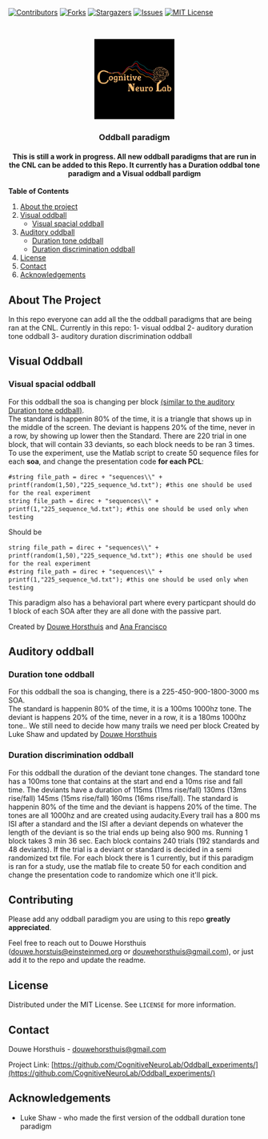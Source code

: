 [![Contributors][contributors-shield]][contributors-url]
[![Forks][forks-shield]][forks-url]
[![Stargazers][stars-shield]][stars-url]
[![Issues][issues-shield]][issues-url]
[![MIT License][license-shield]][license-url]





<br />
<p align="center">
  <a href="https://github.com/CognitiveNeuroLab/Oddball_experiments/">
    <img src="images/logo.jpeg" alt="Logo" width="160" height="160">
  </a> 

<h3 align="center">Oddball paradigm</h3>

<h4 align="center"> This is still a work in progress. All new oddball paradigms that are run in the CNL can be added to this Repo. It currently has a Duration oddbal tone paradigm and a Visual oddball pardigm </h4>


**Table of Contents**
  
1. [About the project](#about-the-project)
2. [Visual oddball](#getting-started)
    - [Visual spacial oddball](#visual-spacial-oddball)  
3. [Auditory oddball](#auditory-oddball)
    - [Duration tone oddball](#duration-tone-oddball)
    - [Duration discrimination oddball](#duration-discrimination-oddball)
3. [License](#license)
3. [Contact](#contact)
3. [Acknowledgements](#acknowledgements)





<!-- ABOUT THE PROJECT -->
## About The Project

In this repo everyone can add all the the oddball paradigms that are being ran at the CNL. Currently in this repo:
1- visual oddbal
2- auditory duration tone oddball
3- auditory duration discrimination oddball




<!-- GETTING STARTED -->
## Visual Oddball

### Visual spacial oddball

For this oddball the soa is changing per block [(similar to the auditory Duration tone oddball)](#duration-tone-oddball).  
The standard is happenin 80% of the time, it is a triangle that shows up in the middle of the screen.
The deviant is happens 20% of the time, never in a row, by showing up lower then the Standard.
There are 220 trial in one block, that will contain 33 deviants, so each block needs to be ran 3 times. 
To use the experiment, use the Matlab script to create 50 sequence files for each **soa**, and change the presentation code **for each PCL**:  
```presentation
#string file_path = direc + "sequences\\" + printf(random(1,50),"225_sequence_%d.txt"); #this one should be used for the real experiment
string file_path = direc + "sequences\\" + printf(1,"225_sequence_%d.txt"); #this one should be used only when testing
```  
Should be  
```presentation
string file_path = direc + "sequences\\" + printf(random(1,50),"225_sequence_%d.txt"); #this one should be used for the real experiment
#string file_path = direc + "sequences\\" + printf(1,"225_sequence_%d.txt"); #this one should be used only when testing
```
This paradigm also has a behavioral part where every particpant should do 1 block of each SOA after they are all done with the passive part. 

Created by [Douwe Horsthuis](https://github.com/DouweHorsthuis) and [Ana Francisco](https://github.com/anafrancisco)

## Auditory oddball

### Duration tone oddball

For this oddball the soa is changing, there is a 225-450-900-1800-3000 ms SOA.  
The standard is happenin 80% of the time, it is a 100ms 1000hz tone.
The deviant is happens 20% of the time, never in a row, it is a 180ms 1000hz tone..
We still need to decide how many trails we need per block
Created by Luke Shaw and updated by [Douwe Horsthuis](https://github.com/DouweHorsthuis)  

### Duration discrimination oddball

For this oddball the duration of the deviant tone changes. The standard tone has a 100ms tone that contains at the start and end a 10ms rise and fall time. The deviants have a duration of 115ms (11ms rise/fall) 130ms (13ms rise/fall) 145ms (15ms rise/fall) 160ms (16ms rise/fall). 
The standard is happenin 80% of the time and the deviant is happens 20% of the time. The tones are all 1000hz and are created using audacity.Every trail has a 800 ms ISI after a standard and the ISI after a deviant depends on whatever the length of the deviant is so the trial ends up being also 900 ms. Running 1 block takes 3 min 36 sec. Each block contains 240 trials (192 standards and 48 deviants). If the trial is a deviant or standard is decided in a semi randomized txt file. For each block there is 1 currently, but if this paradigm is ran for a study, use the matlab file to create 50 for each condition and change the presentation code to randomize which one it'll pick.

## Contributing

Please add any oddball paradigm you are using to this repo  **greatly appreciated**.

Feel free to reach out to Douwe Horsthuis (douwe.horstuis@einsteinmed.org or douwehorsthuis@gmail.com), or just add it to the repo and update the readme.



<!-- LICENSE -->
## License

Distributed under the MIT License. See `LICENSE` for more information.



<!-- CONTACT -->
## Contact

Douwe Horsthuis - douwehorsthuis@gmail.com

Project Link: [https://github.com/CognitiveNeuroLab/Oddball_experiments/](https://github.com/CognitiveNeuroLab/Oddball_experiments/)



<!-- ACKNOWLEDGEMENTS -->
## Acknowledgements

* Luke Shaw - who made the first version of the oddball duration tone paradigm




[contributors-shield]: https://img.shields.io/github/contributors/CognitiveNeuroLab/Oddball_experiments.svg?style=for-the-badge
[contributors-url]: https://github.com/CognitiveNeuroLab/Oddball_experiments/graphs/contributors
[forks-shield]: https://img.shields.io/github/forks/CognitiveNeuroLab/Oddball_experiments.svg?style=for-the-badge
[forks-url]: https://github.com/CognitiveNeuroLab/Oddball_experiments/network/members
[stars-shield]: https://img.shields.io/github/stars/CognitiveNeuroLab/Oddball_experiments.svg?style=for-the-badge
[stars-url]: https://github.com/CognitiveNeuroLab/Oddball_experiments/stargazers
[issues-shield]: https://img.shields.io/github/issues/CognitiveNeuroLab/Oddball_experiments.svg?style=for-the-badge
[issues-url]: https://github.com/CognitiveNeuroLab/Oddball_experiments/issues
[license-shield]: https://img.shields.io/github/license/CognitiveNeuroLab/Oddball_experiments.svg?style=for-the-badge
[license-url]: https://github.com/CognitiveNeuroLab/Oddball_experiments/blob/master/LICENSE.txt
